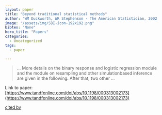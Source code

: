 ```yaml
---
layout: paper
title: "Beyond traditional statistical methods"
author: "WM Duckworth, WR Stephenson - The American Statistician, 2002 - Taylor & Francis"
image: "/assets/img/SBI-icon-192x192.png"
bibtex: "None"
hero_title: "Papers"
categories:
  - Uncategorized
tags:
  - paper

---
```

>… More details on the binary response and logistic regression module and the module on resampling and other simulationbased inference are given in the following. After that, two other …

Link to paper: [https://www.tandfonline.com/doi/abs/10.1198/000313002173](https://www.tandfonline.com/doi/abs/10.1198/000313002173)

[cited by](https://scholar.google.com/scholar?cites=6847302165460008252&as_sdt=2005&sciodt=0,5&hl=en&num=20)
